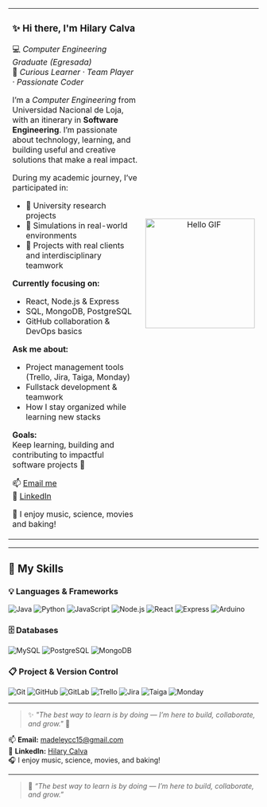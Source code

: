 <!-- Encabezado con GIF y presentación lado a lado -->
<table>
  <tr>
    <td>

### ✨ Hi there, I'm **Hilary Calva**  
💻 *Computer Engineering Graduate (Egresada)*  
🌸 *Curious Learner · Team Player · Passionate Coder*

I’m a *Computer Engineering* from Universidad Nacional de Loja, with an itinerary in **Software Engineering**. I’m passionate about technology, learning, and building useful and creative solutions that make a real impact.

During my academic journey, I’ve participated in:

- 🧪 University research projects  
- 💼 Simulations in real-world environments  
- 🤝 Projects with real clients and interdisciplinary teamwork  

**Currently focusing on:**
- React, Node.js & Express  
- SQL, MongoDB, PostgreSQL  
- GitHub collaboration & DevOps basics

**Ask me about:**
- Project management tools (Trello, Jira, Taiga, Monday)  
- Fullstack development & teamwork  
- How I stay organized while learning new stacks  

**Goals:**  
Keep learning, building and contributing to impactful software projects 🌷

📫 [Email me](mailto:madeleycc15@gmail.com)  
🔗 [LinkedIn](https://www.linkedin.com/public-profile/settings?lipi=urn%3Ali%3Apage%3Ad_flagship3_profile_self_edit_contact-info%3BlYCco3b8QFqjKScqq7pUeg%3D%3D)

🧁 I enjoy music, science, movies and baking!

</td>
    <td align="center">
      <img src="https://i.pinimg.com/originals/48/ae/34/48ae34c6139c51f22f73ce96f9d88aa0.gif" width="220" alt="Hello GIF"/>
    </td>
  </tr>
</table>

---

## 🔧 My Skills

### 💡 Languages & Frameworks
![Java](https://img.shields.io/badge/Java-FFB6C1?style=flat&logo=java&logoColor=white)
![Python](https://img.shields.io/badge/Python-FF69B4?style=flat&logo=python&logoColor=white)
![JavaScript](https://img.shields.io/badge/JavaScript-FFC0CB?style=flat&logo=javascript&logoColor=white)
![Node.js](https://img.shields.io/badge/Node.js-F4A6C1?style=flat&logo=node.js)
![React](https://img.shields.io/badge/React-FFB6C1?style=flat&logo=react)
![Express](https://img.shields.io/badge/Express-FFC0CB?style=flat&logo=express)
![Arduino](https://img.shields.io/badge/Arduino-FF69B4?style=flat&logo=arduino)

### 🗄️ Databases
![MySQL](https://img.shields.io/badge/MySQL-FADADD?style=flat&logo=mysql)
![PostgreSQL](https://img.shields.io/badge/PostgreSQL-FFC0CB?style=flat&logo=postgresql)
![MongoDB](https://img.shields.io/badge/MongoDB-FFB6C1?style=flat&logo=mongodb)

### 📋 Project & Version Control
![Git](https://img.shields.io/badge/Git-FF69B4?style=flat&logo=git)
![GitHub](https://img.shields.io/badge/GitHub-FFC0CB?style=flat&logo=github)
![GitLab](https://img.shields.io/badge/GitLab-FB8DA0?style=flat&logo=gitlab)
![Trello](https://img.shields.io/badge/Trello-FADADD?style=flat&logo=trello)
![Jira](https://img.shields.io/badge/Jira-FFB6C1?style=flat&logo=jira)
![Taiga](https://img.shields.io/badge/Taiga-FCC8D1?style=flat&logo=taiga)
![Monday](https://img.shields.io/badge/Monday-FF9AA2?style=flat&logo=monzo)

---

> ✨ *"The best way to learn is by doing — I’m here to build, collaborate, and grow."* 🌸


📫 **Email:** madeleycc15@gmail.com  
🔗 **LinkedIn:** [Hilary Calva](https://www.linkedin.com/public-profile/settings?lipi=urn%3Ali%3Apage%3Ad_flagship3_profile_self_edit_contact-info%3BlYCco3b8QFqjKScqq7pUeg%3D%3D)  
🎧 I enjoy music, science, movies, and baking!  

---

> 💬 *“The best way to learn is by doing — I’m here to build, collaborate, and grow.”*


